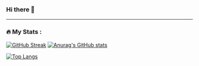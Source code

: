 ### Hi there 👋

<!--
**sanket1150/sanket1150** is a ✨ _special_ ✨ repository because its `README.md` (this file) appears on your GitHub profile.

Here are some ideas to get you started:

- 🔭 I’m currently working on ...
- 🌱 I’m currently learning ...
- 👯 I’m looking to collaborate on ...
- 🤔 I’m looking for help with ...
- 💬 Ask me about ...
- 📫 How to reach me: ...
- 😄 Pronouns: ...
- ⚡ Fun fact: ...
-->


---

### :fire: My Stats :
[![GitHub Streak](http://github-readme-streak-stats.herokuapp.com?user=sanket1150&theme=dark&background=000000)](https://git.io/streak-stats)
[![Anurag's GitHub stats](https://github-readme-stats.vercel.app/api?username=sanket1150)](https://github.com/anuraghazra/github-readme-stats)


[![Top Langs](https://github-readme-stats.vercel.app/api/top-langs/?username=sanket1150)](https://github.com/anuraghazra/github-readme-stats)



